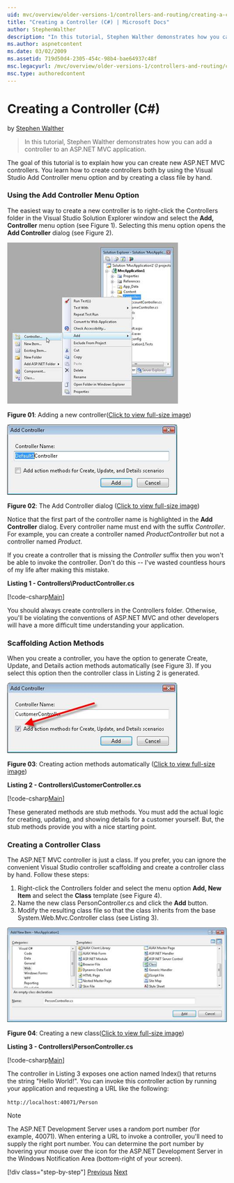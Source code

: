 ```yaml
---
uid: mvc/overview/older-versions-1/controllers-and-routing/creating-a-controller-cs
title: "Creating a Controller (C#) | Microsoft Docs"
author: StephenWalther
description: "In this tutorial, Stephen Walther demonstrates how you can add a controller to an ASP.NET MVC application."
ms.author: aspnetcontent
ms.date: 03/02/2009
ms.assetid: 719d50d4-2305-454c-98b4-bae64937c48f
msc.legacyurl: /mvc/overview/older-versions-1/controllers-and-routing/creating-a-controller-cs
msc.type: authoredcontent
---
```

Creating a Controller (C#)
====================
by [Stephen Walther](https://github.com/StephenWalther)

> In this tutorial, Stephen Walther demonstrates how you can add a controller to an ASP.NET MVC application.


The goal of this tutorial is to explain how you can create new ASP.NET MVC controllers. You learn how to create controllers both by using the Visual Studio Add Controller menu option and by creating a class file by hand.

### Using the Add Controller Menu Option

The easiest way to create a new controller is to right-click the Controllers folder in the Visual Studio Solution Explorer window and select the **Add, Controller** menu option (see Figure 1). Selecting this menu option opens the **Add Controller** dialog (see Figure 2).


[![The New Project dialog box](creating-a-controller-cs/_static/image1.jpg)](creating-a-controller-cs/_static/image1.png)

**Figure 01**: Adding a new controller([Click to view full-size image](creating-a-controller-cs/_static/image2.png))


[![The New Project dialog box](creating-a-controller-cs/_static/image2.jpg)](creating-a-controller-cs/_static/image3.png)

**Figure 02**: The Add Controller dialog ([Click to view full-size image](creating-a-controller-cs/_static/image4.png))


Notice that the first part of the controller name is highlighted in the **Add Controller** dialog. Every controller name must end with the suffix *Controller*. For example, you can create a controller named *ProductController* but not a controller named *Product*.


If you create a controller that is missing the *Controller* suffix then you won't be able to invoke the controller. Don't do this -- I've wasted countless hours of my life after making this mistake.


**Listing 1 - Controllers\ProductController.cs**

[!code-csharp[Main](creating-a-controller-cs/samples/sample1.cs)]

You should always create controllers in the Controllers folder. Otherwise, you'll be violating the conventions of ASP.NET MVC and other developers will have a more difficult time understanding your application.

### Scaffolding Action Methods

When you create a controller, you have the option to generate Create, Update, and Details action methods automatically (see Figure 3). If you select this option then the controller class in Listing 2 is generated.


[![Creating action methods automatically](creating-a-controller-cs/_static/image3.jpg)](creating-a-controller-cs/_static/image5.png)

**Figure 03**: Creating action methods automatically ([Click to view full-size image](creating-a-controller-cs/_static/image6.png))


**Listing 2 - Controllers\CustomerController.cs**

[!code-csharp[Main](creating-a-controller-cs/samples/sample2.cs)]

These generated methods are stub methods. You must add the actual logic for creating, updating, and showing details for a customer yourself. But, the stub methods provide you with a nice starting point.

### Creating a Controller Class

The ASP.NET MVC controller is just a class. If you prefer, you can ignore the convenient Visual Studio controller scaffolding and create a controller class by hand. Follow these steps:

1. Right-click the Controllers folder and select the menu option **Add, New Item** and select the **Class** template (see Figure 4).
2. Name the new class PersonController.cs and click the **Add** button.
3. Modify the resulting class file so that the class inherits from the base System.Web.Mvc.Controller class (see Listing 3).


[![Creating a new class](creating-a-controller-cs/_static/image4.jpg)](creating-a-controller-cs/_static/image7.png)

**Figure 04**: Creating a new class([Click to view full-size image](creating-a-controller-cs/_static/image8.png))


**Listing 3 - Controllers\PersonController.cs**

[!code-csharp[Main](creating-a-controller-cs/samples/sample3.cs)]

The controller in Listing 3 exposes one action named Index() that returns the string "Hello World!". You can invoke this controller action by running your application and requesting a URL like the following:

`http://localhost:40071/Person`

> [!NOTE]
> 
> The ASP.NET Development Server uses a random port number (for example, 40071). When entering a URL to invoke a controller, you'll need to supply the right port number. You can determine the port number by hovering your mouse over the icon for the ASP.NET Development Server in the Windows Notification Area (bottom-right of your screen).
> 
> [!div class="step-by-step"]
> [Previous](adding-dynamic-content-to-a-cached-page-cs.md)
> [Next](creating-an-action-cs.md)
